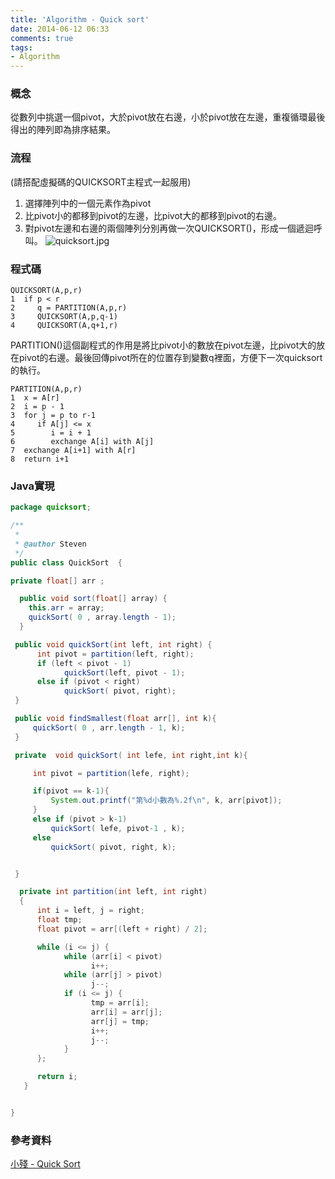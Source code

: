 ```yaml
---
title: 'Algorithm - Quick sort'
date: 2014-06-12 06:33
comments: true
tags:
- Algorithm
---
```

### 概念
從數列中挑選一個pivot，大於pivot放在右邊，小於pivot放在左邊，重複循環最後得出的陣列即為排序結果。

### 流程
(請搭配虛擬碼的QUICKSORT主程式一起服用)
1. 選擇陣列中的一個元素作為pivot
2. 比pivot小的都移到pivot的左邊，比pivot大的都移到pivot的右邊。
3. 對pivot左邊和右邊的兩個陣列分別再做一次QUICKSORT()，形成一個遞迴呼叫。
![quicksort.jpg](http://user-image.logdown.io/user/6141/blog/6148/post/205864/WGqApmAOSfylxMIEmhql_quicksort.jpg)


### 程式碼
```
QUICKSORT(A,p,r)
1  if p < r
2     q = PARTITION(A,p,r)
3     QUICKSORT(A,p,q-1)
4     QUICKSORT(A,q+1,r)
```
PARTITION()這個副程式的作用是將比pivot小的數放在pivot左邊，比pivot大的放在pivot的右邊。最後回傳pivot所在的位置存到變數q裡面，方便下一次quicksort的執行。
```
PARTITION(A,p,r)
1  x = A[r]
2  i = p - 1
3  for j = p to r-1
4     if A[j] <= x
5        i = i + 1
6        exchange A[i] with A[j]
7  exchange A[i+1] with A[r]
8  return i+1
```
### Java實現

```java
package quicksort;

/**
 *
 * @author Steven
 */
public class QuickSort  {

private float[] arr ;

  public void sort(float[] array) {
    this.arr = array;
    quickSort( 0 , array.length - 1);
  }

 public void quickSort(int left, int right) {
      int pivot = partition(left, right);
      if (left < pivot - 1)
            quickSort(left, pivot - 1);
      else if (pivot < right)
            quickSort( pivot, right);
 }

 public void findSmallest(float arr[], int k){
     quickSort( 0 , arr.length - 1, k);
 }

 private  void quickSort( int lefe, int right,int k){

     int pivot = partition(lefe, right);

     if(pivot == k-1){
         System.out.printf("第%d小數為%.2f\n", k, arr[pivot]);
     }
     else if (pivot > k-1)
         quickSort( lefe, pivot-1 , k);
     else
         quickSort( pivot, right, k);


 }

  private int partition(int left, int right)
  {
      int i = left, j = right;
      float tmp;
      float pivot = arr[(left + right) / 2];

      while (i <= j) {
            while (arr[i] < pivot)
                  i++;
            while (arr[j] > pivot)
                  j--;
            if (i <= j) {
                  tmp = arr[i];
                  arr[i] = arr[j];
                  arr[j] = tmp;
                  i++;
                  j--;
            }
      };

      return i;
   }


}
```
### 參考資料
[小殘 - Quick Sort](http://emn178.pixnet.net/blog/post/88613503-%E5%BF%AB%E9%80%9F%E6%8E%92%E5%BA%8F%E6%B3%95(quick-sort))
